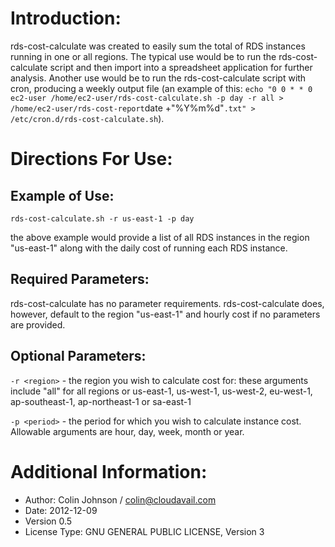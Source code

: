 # Introduction:
rds-cost-calculate was created to easily sum the total of RDS instances running in one or all regions. The typical use would be to run the rds-cost-calculate script and then import into a spreadsheet application for further analysis. Another use would be to run the rds-cost-calculate script with cron, producing a weekly output file (an example of this: `echo "0 0 * * 0 ec2-user /home/ec2-user/rds-cost-calculate.sh -p day -r all > /home/ec2-user/rds-cost-report`date +"%Y%m%d"`.txt" > /etc/cron.d/rds-cost-calculate.sh`).
# Directions For Use:
## Example of Use:
    rds-cost-calculate.sh -r us-east-1 -p day
the above example would provide a list of all RDS instances in the region "us-east-1" along with the daily cost of running each RDS instance.
## Required Parameters:
rds-cost-calculate has no parameter requirements. rds-cost-calculate does, however, default to the region "us-east-1" and hourly cost if no parameters are provided.
## Optional Parameters:

`-r <region>` - the region you wish to calculate cost for: these arguments include "all" for all regions or us-east-1, us-west-1, us-west-2, eu-west-1, ap-southeast-1, ap-northeast-1 or sa-east-1

`-p <period>` - the period for which you wish to calculate instance cost. Allowable arguments are hour, day, week, month or year.
# Additional Information:
- Author: Colin Johnson / colin@cloudavail.com
- Date: 2012-12-09
- Version 0.5
- License Type: GNU GENERAL PUBLIC LICENSE, Version 3
